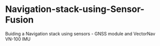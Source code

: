 # Navigation-stack-using-Sensor-Fusion
Buiding a Navigation stack using sensors - GNSS module and VectorNav VN-100 IMU
